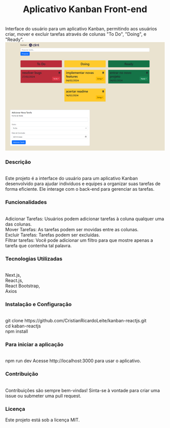 <h1 align="center">Aplicativo Kanban Front-end</h1>
<br/>
Interface do usuário para um aplicativo Kanban, permitindo aos usuários criar, mover e excluir tarefas através de colunas "To Do", "Doing", e "Ready".
<br/>
<img src="https://github.com/CristianRicardoLeite/kanban-reactjs/blob/master/public/screencapture-localhost-3000-2024-02-14-15_08_22.png?raw=true">
<br/>
<h3>Descrição</h3>
<br/>
Este projeto é a interface do usuário para um aplicativo Kanban desenvolvido para ajudar indivíduos e equipes a organizar suas tarefas de forma eficiente. Ele interage com o back-end para gerenciar as tarefas.
<br/>
<h3>Funcionalidades</h3>
<br/>
Adicionar Tarefas: Usuários podem adicionar tarefas à coluna qualquer uma das colunas.<br/>
Mover Tarefas: As tarefas podem ser movidas entre as colunas.<br/>
Excluir Tarefas: Tarefas podem ser excluídas.<br/>
Filtrar tarefas: Você pode adicionar um filtro para que mostre apenas a tarefa que contenha tal palavra.
<br/>
<h3>Tecnologias Utilizadas</h3>
<br/>
Next.js,<br/>
React.js,<br/>
React Bootstrap,<br/>
Axios
<br/>
<h3>Instalação e Configuração</h3>
<br/>
git clone https://github.com/CristianRicardoLeite/kanban-reactjs.git<br/>
cd kaban-reactjs<br/>
npm install
<br/>
<h3>Para iniciar a aplicação</h3>
<br/>
npm run dev
Acesse http://localhost:3000 para usar o aplicativo.
<br/>
<h3>Contribuição</h3>
<br/>
Contribuições são sempre bem-vindas! Sinta-se à vontade para criar uma issue ou submeter uma pull request.
<br/>
<h3>Licença</h3>
Este projeto está sob a licença MIT.
